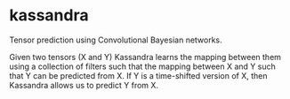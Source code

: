 # kassandra
Tensor prediction using Convolutional Bayesian networks.

Given two tensors (X and Y) Kassandra learns the mapping between them using a collection of filters such that the mapping between X and Y such that Y can be predicted from X.
If Y is a time-shifted version of X, then Kassandra allows us to predict Y from X.
